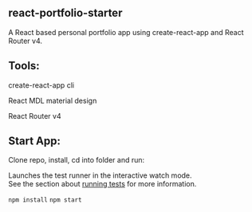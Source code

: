 ## react-portfolio-starter

A React based personal portfolio app using create-react-app and React Router v4.

## Tools:

create-react-app cli

React MDL material design

React Router v4

## Start App:

Clone repo, install, cd into folder and run:

Launches the test runner in the interactive watch mode.<br>
See the section about [running tests](https://facebook.github.io/create-react-app/docs/running-tests) for more information.

`npm install`
`npm start`

